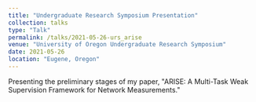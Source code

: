 ```yaml
---
title: "Undergraduate Research Symposium Presentation"
collection: talks
type: "Talk"
permalink: /talks/2021-05-26-urs_arise
venue: "University of Oregon Undergraduate Research Symposium"
date: 2021-05-26
location: "Eugene, Oregon"
---
```


Presenting the preliminary stages of my paper, &quot;ARISE: A Multi-Task Weak Supervision Framework for Network Measurements.&quot;
